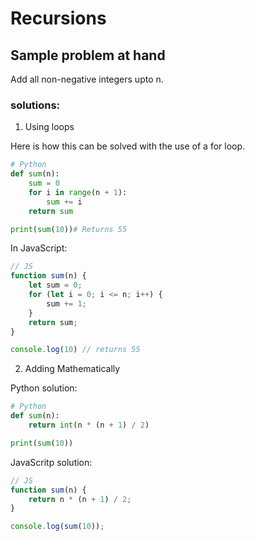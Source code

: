 # Recursions

## Sample problem at hand
Add all non-negative integers upto n.

### solutions:
1. Using loops

Here is how this can be solved with the use of a for loop.

``` python
# Python
def sum(n):
    sum = 0
    for i in range(n + 1):
        sum += i
    return sum

print(sum(10))# Returns 55
```

In JavaScript:

``` js
// JS
function sum(n) {
    let sum = 0;
    for (let i = 0; i <= n; i++) {
        sum += 1;
    }
    return sum;
}

console.log(10) // returns 55
```
2. Adding Mathematically

Python solution:
``` python
# Python
def sum(n):
    return int(n * (n + 1) / 2)

print(sum(10))
```

JavaScritp solution:
``` js
// JS
function sum(n) {
    return n * (n + 1) / 2;
}

console.log(sum(10));
```
